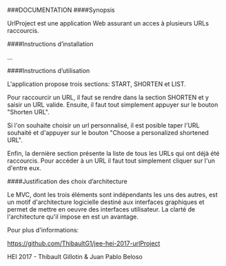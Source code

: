 ###DOCUMENTATION
####Synopsis

UrlProject est une application Web assurant un acces à plusieurs URLs raccourcis.

####Instructions d’installation 

...

####Instructions d’utilisation

L'application propose trois sections: START, SHORTEN et LIST. 

Pour raccourcir un URL, il faut se rendre dans la section SHORTEN et y saisir un URL valide. Ensuite, il faut tout simplement appuyer sur le bouton "Shorten URL".

Si l'on souhaite choisir un url personnalisé, il est posible taper l'URL souhaité et d'appuyer sur le bouton "Choose a personalized shortened URL".

Enfin, la dernière section présente la liste de tous les URLs qui ont déjà été raccourcis.
Pour accéder à un URL il faut tout simplement cliquer sur l'un d'entre eux.

####Justification des choix d’architecture

Le MVC, dont les trois éléments sont indépendants les uns des autres, est un motif d'architecture logicielle destiné aux interfaces graphiques et permet de mettre en oeuvre des interfaces utilisateur. La clarté de l'architecture qu'il impose en est un avantage. 
 
Pour plus d'informations:
 
 https://github.com/ThibaultG1/jee-hei-2017-urlProject
 
HEI 2017 - Thibault Gillotin & Juan Pablo Beloso
